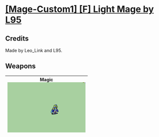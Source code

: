 # [\[Mage-Custom1\] \[F\] Light Mage by L95](./)
## Credits

Made by Leo_Link and L95.

## Weapons

| <b>Magic</b><br/><img alt="Magic animation" src="./6.%20Magic/Magic.gif"/> |
| :---: |
